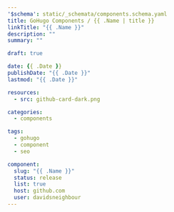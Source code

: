 ```yaml
---
'$schema': static/_schemata/components.schema.yaml
title: GoHugo Components / {{ .Name | title }}
linkTitle: "{{ .Name }}"
description: ""
summary: ""

draft: true

date: {{ .Date }}
publishDate: "{{ .Date }}"
lastmod: "{{ .Date }}"

resources:
  - src: github-card-dark.png

categories:
  - components

tags:
  - gohugo
  - component
  - seo

component:
  slug: "{{ .Name }}"
  status: release
  list: true
  host: github.com
  user: davidsneighbour
---
```

